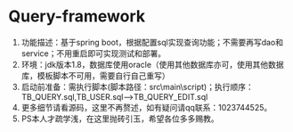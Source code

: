# Query-framework
1. 功能描述：基于spring boot，根据配置sql实现查询功能；不需要再写dao和service；不用重启即可实现测试和部署。
2. 环境：jdk版本1.8，数据库使用oracle（使用其他数据库亦可，使用其他数据库，模板脚本不可用，需要自行自己重写）
3. 启动前准备：需执行脚本(脚本路径：src\main\script)；执行顺序：TB_QUERY.sql,TB_USER.sql-->TB_QUERY_EDIT.sql
4. 更多细节请看源码，这里不再赘述，如有疑问请qq联系：1023744525。
5. PS本人才疏学浅，在这里抛砖引玉，希望各位多多赐教。
